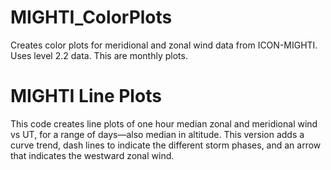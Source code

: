 # MIGHTI_ColorPlots
Creates color plots for meridional and zonal wind data from ICON-MIGHTI. Uses level 2.2 data.
This are monthly plots.

# MIGHTI Line Plots 
This code creates line plots of one hour median zonal and meridional wind vs UT, for a range of days—also median in altitude.
This version adds a curve trend, dash lines to indicate the different storm phases, and an arrow that indicates the westward zonal wind.
